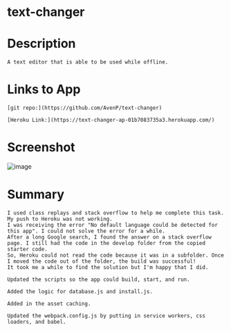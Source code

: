 # text-changer

# Description  
    A text editor that is able to be used while offline.

# Links to App
    [git repo:](https://github.com/AvenP/text-changer)
    
    [Heroku Link:](https://text-changer-ap-01b7083735a3.herokuapp.com/)

# Screenshot
![image](https://github.com/AvenP/text-changer/assets/123212035/32b6ef2e-3849-4bfc-89c0-dc92950680fd)

# Summary
    I used class replays and stack overflow to help me complete this task. My push to Heroku was not working. 
    I was receiving the error "No default language could be detected for this app". I could not solve the error for a while.
    After a long Google search, I found the answer on a stack overflow page. I still had the code in the develop folder from the copied starter code.
    So, Heroku could not read the code because it was in a subfolder. Once I moved the code out of the folder, the build was successful!
    It took me a while to find the solution but I'm happy that I did.
    
    Updated the scripts so the app could build, start, and run.
    
    Added the logic for database.js and install.js.
   
    Added in the asset caching.
   
    Updated the webpack.config.js by putting in service workers, css loaders, and babel.
    
   
